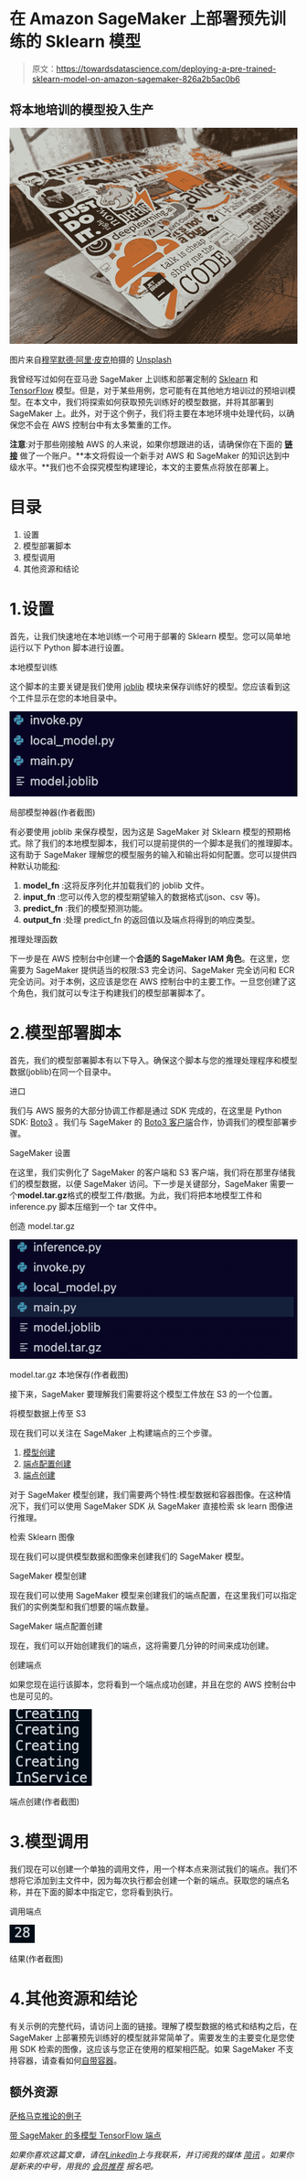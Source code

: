 # 在 Amazon SageMaker 上部署预先训练的 Sklearn 模型

> 原文：<https://towardsdatascience.com/deploying-a-pre-trained-sklearn-model-on-amazon-sagemaker-826a2b5ac0b6>

## 将本地培训的模型投入生产

![](img/95fb2fb430f7cf75a8af16ac13f00c92.png)

图片来自[穆罕默德·阿里·皮克](https://unsplash.com/@mrpeker)拍摄的 [Unsplash](https://unsplash.com/photos/hfiym43qBpk)

我曾经写过如何在亚马逊 SageMaker 上训练和部署定制的 [Sklearn](https://ram-vegiraju.medium.com/training-and-deploying-custom-scikit-learn-models-on-aws-sagemaker-3de6a2f669f4) 和 [TensorFlow](/training-and-deploying-custom-tensorflow-models-with-aws-sagemaker-72027722ad76) 模型。但是，对于某些用例，您可能有在其他地方培训过的预培训模型。在本文中，我们将探索如何获取预先训练好的模型数据，并将其部署到 SageMaker 上。此外，对于这个例子，我们将主要在本地环境中处理代码，以确保您不会在 AWS 控制台中有太多繁重的工作。

**注意**:对于那些刚接触 AWS 的人来说，如果你想跟进的话，请确保你在下面的 [**链接**](https://aws.amazon.com/console/) 做了一个账户。**本文将假设一个新手对 AWS 和 SageMaker 的知识达到中级水平。**我们也不会探究模型构建理论，本文的主要焦点将放在部署上。

# 目录

1.  设置
2.  模型部署脚本
3.  模型调用
4.  其他资源和结论

# 1.设置

首先，让我们快速地在本地训练一个可用于部署的 Sklearn 模型。您可以简单地运行以下 Python 脚本进行设置。

本地模型训练

这个脚本的主要关键是我们使用 [joblib](https://joblib.readthedocs.io/en/latest/) 模块来保存训练好的模型。您应该看到这个工件显示在您的本地目录中。

![](img/57e6561e51100b9cbd270d0c3153fa70.png)

局部模型神器(作者截图)

有必要使用 joblib 来保存模型，因为这是 SageMaker 对 Sklearn 模型的预期格式。除了我们的本地模型脚本，我们可以提前提供的一个脚本是我们的推理脚本。这有助于 SageMaker 理解您的模型服务的输入和输出将如何配置。您可以提供四种默认功能[和](https://docs.aws.amazon.com/sagemaker/latest/dg/adapt-inference-container.html):

1.  **model_fn** :这将反序列化并加载我们的 joblib 文件。
2.  **input_fn** :您可以传入您的模型期望输入的数据格式(json、csv 等)。
3.  **predict_fn** :我们的模型预测功能。
4.  **output_fn** :处理 predict_fn 的返回值以及端点将得到的响应类型。

推理处理函数

下一步是在 AWS 控制台中创建一个**合适的 SageMaker IAM 角色**。在这里，您需要为 SageMaker 提供适当的权限:S3 完全访问、SageMaker 完全访问和 ECR 完全访问。对于本例，这应该是您在 AWS 控制台中的主要工作。一旦您创建了这个角色，我们就可以专注于构建我们的模型部署脚本了。

# 2.模型部署脚本

首先，我们的模型部署脚本有以下导入。确保这个脚本与您的推理处理程序和模型数据(joblib)在同一个目录中。

进口

我们与 AWS 服务的大部分协调工作都是通过 SDK 完成的，在这里是 Python SDK: [Boto3](https://aws.amazon.com/sdk-for-python/) 。我们与 SageMaker 的 [Boto3 客户端](https://boto3.amazonaws.com/v1/documentation/api/latest/reference/services/sagemaker.html)合作，协调我们的模型部署步骤。

SageMaker 设置

在这里，我们实例化了 SageMaker 的客户端和 S3 客户端，我们将在那里存储我们的模型数据，以便 SageMaker 访问。下一步是关键部分，SageMaker 需要一个**model.tar.gz**格式的模型工件/数据。为此，我们将把本地模型工件和 inference.py 脚本压缩到一个 tar 文件中。

创造 model.tar.gz

![](img/fcdab11ccd1b7508d87682bad9791e4b.png)

model.tar.gz 本地保存(作者截图)

接下来，SageMaker 要理解我们需要将这个模型工件放在 S3 的一个位置。

将模型数据上传至 S3

现在我们可以关注在 SageMaker 上构建端点的三个步骤。

1.  [模型创建](https://boto3.amazonaws.com/v1/documentation/api/latest/reference/services/sagemaker.html#SageMaker.Client.create_model)
2.  [端点配置创建](https://boto3.amazonaws.com/v1/documentation/api/latest/reference/services/sagemaker.html#SageMaker.Client.create_endpoint_config)
3.  [端点创建](https://boto3.amazonaws.com/v1/documentation/api/latest/reference/services/sagemaker.html#SageMaker.Client.create_endpoint)

对于 SageMaker 模型创建，我们需要两个特性:模型数据和容器图像。在这种情况下，我们可以使用 SageMaker SDK 从 SageMaker 直接检索 sk learn 图像进行推理。

检索 Sklearn 图像

现在我们可以提供模型数据和图像来创建我们的 SageMaker 模型。

SageMaker 模型创建

现在我们可以使用 SageMaker 模型来创建我们的端点配置，在这里我们可以指定我们的实例类型和我们想要的端点数量。

SageMaker 端点配置创建

现在，我们可以开始创建我们的端点，这将需要几分钟的时间来成功创建。

创建端点

如果您现在运行该脚本，您将看到一个端点成功创建，并且在您的 AWS 控制台中也是可见的。

![](img/7334a5616dbb3d137bf1173348e66417.png)

端点创建(作者截图)

# 3.模型调用

我们现在可以创建一个单独的调用文件，用一个样本点来测试我们的端点。我们不想将它添加到主文件中，因为每次执行都会创建一个新的端点。获取您的端点名称，并在下面的脚本中指定它，您将看到执行。

调用端点

![](img/457af8e324a275a5ba0e3368f66e972e.png)

结果(作者截图)

# 4.其他资源和结论

[](https://github.com/RamVegiraju/Pre-Trained-Sklearn-SageMaker)  

有关示例的完整代码，请访问上面的链接。理解了模型数据的格式和结构之后，在 SageMaker 上部署预先训练好的模型就非常简单了。需要发生的主要变化是您使用 SDK 检索的图像，这应该与您正在使用的框架相匹配。如果 SageMaker 不支持容器，请查看如何[自带容器](/bring-your-own-container-with-amazon-sagemaker-37211d8412f4)。

## 额外资源

[萨格马克推论的例子](https://github.com/RamVegiraju/SageMaker-Deployment)

[带 SageMaker 的多模型 TensorFlow 端点](/deploy-multiple-tensorflow-models-to-one-endpoint-65bea81c3f2f)

*如果你喜欢这篇文章，请在*[*LinkedIn*](https://www.linkedin.com/in/ram-vegiraju-81272b162/)*上与我联系，并订阅我的媒体* [*简讯*](https://ram-vegiraju.medium.com/subscribe) *。如果你是新来的中号，用我的* [*会员推荐*](https://ram-vegiraju.medium.com/membership) *报名吧。*